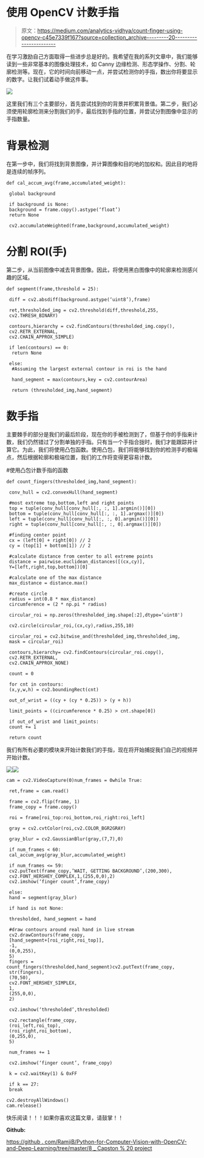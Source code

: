 # 使用 OpenCV 计数手指

> 原文：<https://medium.com/analytics-vidhya/count-finger-using-opencv-c45e7339f167?source=collection_archive---------20----------------------->

在学习激励自己方面取得一些进步总是好的。我希望在我的系列文章中，我们能够读到一些非常基本的图像处理技术，如 Canny 边缘检测、形态学操作、分割、轮廓检测等。现在，它的时间向前移动一点，并尝试检测你的手指，数出你将要显示的数字。让我们试着动手做这件事。

![](img/0e58837bddaf084c1da3c66fa53287d9.png)

这里我们有三个主要部分，首先尝试找到你的背景并积累背景值。第二步，我们必须使用轮廓检测来分割我们的手，最后找到手指的位置，并尝试分割图像中显示的手指数量。

# **背景检测**

在第一步中，我们将找到背景图像，并计算图像和目的地的加权和。因此目的地将是连续的帧序列。

```
def cal_accum_avg(frame,accumulated_weight):

 global background

 if background is None:
 background = frame.copy().astype(‘float’)
 return None

 cv2.accumulateWeighted(frame,background,accumulated_weight)
```

# **分割 ROI(手)**

第二步，从当前图像中减去背景图像。因此，将使用黑白图像中的轮廓来检测感兴趣的区域。

```
def segment(frame,threshold = 25):

 diff = cv2.absdiff(background.astype(‘uint8’),frame)

 ret,thresholded_img = cv2.threshold(diff,threshold,255,
 cv2.THRESH_BINARY)

 contours,hierarchy = cv2.findContours(thresholded_img.copy(),
 cv2.RETR_EXTERNAL,
 cv2.CHAIN_APPROX_SIMPLE)

 if len(contours) == 0:
  return None

 else:
  #Assuming the largest external contour in roi is the hand

  hand_segment = max(contours,key = cv2.contourArea)

  return (thresholded_img,hand_segment)
```

# **数手指**

主要棘手的部分是我们的最后阶段，现在你的手被检测到了，但基于你的手指来计数，我们仍然错过了分割单独的手指。只有当一个手指合拢时，我们才能跟踪并计算它。为此，我们将使用凸包函数。使用凸包，我们将能够找到你的检测手的极端点，然后根据轮廓和极端位置，我们的工作将变得更容易计数。

#使用凸包计数手指的函数

```
def count_fingers(thresholded_img,hand_segment):

 conv_hull = cv2.convexHull(hand_segment)

 #most extreme top,bottom,left and right points
 top = tuple(conv_hull[conv_hull[:, :, 1].argmin()][0])
 bottom = tuple(conv_hull[conv_hull[:, :, 1].argmax()][0])
 left = tuple(conv_hull[conv_hull[:, :, 0].argmin()][0])
 right = tuple(conv_hull[conv_hull[:, :, 0].argmax()][0])

 #finding center point
 cx = (left[0] + right[0]) // 2
 cy = (top[1] + bottom[1]) // 2

 #calculate distance from center to all extreme points
 distance = pairwise.euclidean_distances([(cx,cy)],
 Y=[left,right,top,bottom])[0]

 #calculate one of the max distance
 max_distance = distance.max()

 #create circle 
 radius = int(0.8 * max_distance)
 circumference = (2 * np.pi * radius)

 circular_roi = np.zeros(thresholded_img.shape[:2],dtype=’uint8')

 cv2.circle(circular_roi,(cx,cy),radius,255,10)

 circular_roi = cv2.bitwise_and(thresholded_img,thresholded_img,
 mask = circular_roi)

 contours,hierarchy= cv2.findContours(circular_roi.copy(),
 cv2.RETR_EXTERNAL,
 cv2.CHAIN_APPROX_NONE)

 count = 0

 for cnt in contours:
 (x,y,w,h) = cv2.boundingRect(cnt)

 out_of_wrist = ((cy + (cy * 0.25)) > (y + h))

 limit_points = ((circumference * 0.25) > cnt.shape[0])

 if out_of_wrist and limit_points:
 count += 1

 return count
```

我们有所有必要的模块来开始计数我们的手指，现在将开始捕捉我们自己的视频并开始计数。

![](img/543919d6fb2f2f6f09fd60b18b4b87fb.png)![](img/3aba65350b33b6a9c234358e715a2bc8.png)

```
cam = cv2.VideoCapture(0)num_frames = 0while True:

 ret,frame = cam.read()

 frame = cv2.flip(frame, 1)
 frame_copy = frame.copy()

 roi = frame[roi_top:roi_bottom,roi_right:roi_left]

 gray = cv2.cvtColor(roi,cv2.COLOR_BGR2GRAY)

 gray_blur = cv2.GaussianBlur(gray,(7,7),0)

 if num_frames < 60:
 cal_accum_avg(gray_blur,accumulated_weight)

 if num_frames <= 59:
 cv2.putText(frame_copy,’WAIT, GETTING BACKGROUND’,(200,300),
 cv2.FONT_HERSHEY_COMPLEX,1,(255,0,0),2)
 cv2.imshow(‘finger count’,frame_copy)

 else:
 hand = segment(gray_blur)

 if hand is not None:

 thresholded, hand_segment = hand

 #draw contours around real hand in live stream
 cv2.drawContours(frame_copy,
 [hand_segment+[roi_right,roi_top]],
 -1,
 (0,0,255),
 5)
 fingers = count_fingers(thresholded,hand_segment)cv2.putText(frame_copy,
 str(fingers),
 (70,50),
 cv2.FONT_HERSHEY_SIMPLEX,
 1,
 (255,0,0),
 2)

 cv2.imshow(‘thresholded’,thresholded)

 cv2.rectangle(frame_copy,
 (roi_left,roi_top),
 (roi_right,roi_bottom),
 (0,255,0),
 5)

 num_frames += 1

 cv2.imshow(‘finger count’, frame_copy)

 k = cv2.waitKey(1) & 0xFF

 if k == 27:
 break

cv2.destroyAllWindows()
cam.release()
```

快乐阅读！！！如果你喜欢这篇文章，请鼓掌！！

**Github:**

[https://github . com/RamjiB/Python-for-Computer-Vision-with-OpenCV-and-Deep-Learning/tree/master/8 _ Capston % 20 project](https://github.com/RamjiB/Python-for-Computer-Vision-with-OpenCV-and-Deep-Learning/tree/master/8_Capston%20Project)
